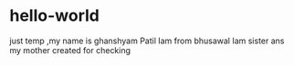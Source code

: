 # hello-world
just temp
,my name is ghanshyam Patil
Iam from bhusawal
Iam sister ans my mother
created for checking
